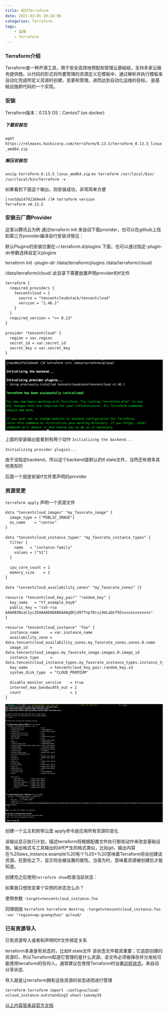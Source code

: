 ```yaml
---
title: 初识Terraform
date: 2021-03-05 19:28:06
categories: Terraform
tags:
    - 运维
    - Terraform
---
```

### Terraform介绍
Terraform是一种开源工具，用于安全高效地预配和管理云基础结，支持多家云服务提供商。以代码的形式将所要管理的资源定义在模板中，通过解析并执行模板来自动化完成所定义资源的创建，变更和管理，进而达到自动化运维的目标。
是基础设施即代码的一个实现。
<!--more-->
### 安装
Terraform版本：0.13.5
OS：Centos7 (on docker)

##### 下载安装包
`wget https://releases.hashicorp.com/terraform/0.13.5/terraform_0.13.5_linux_amd64.zip`
##### 解压安装包
`unzip terraform_0.13.5_linux_amd64.zip`
`mv terraform /usr/local/bin/`
`/usr/local/bin/terraform -v`

如果看到下面这个输出，则安装成功，非常简单方便
```
[root@a147d13d4ed4 /]# terraform version
Terraform v0.13.5
```

### 安装云厂商Provider
这里以腾讯云为例
通过terraform init 来自动下载provider，也可以在github上找到第三方provider编译自行安装详情见：

默认Plugins的安装位置在~/.terraform.d/plugins 下面，也可以通过指定-plugin-dir参数选择自定义plugins

terraform init -plugin-dir /data/terraform/plugins  /data/terraform/cloud/

/data/terraform/cloud/ 此目录下需要放置声明provider的tf文件

```
terraform {
  required_providers {
    tencentcloud = {
      source = "tencentcloudstack/tencentcloud"
      version = "1.46.1"
    }
  }
  required_version = ">= 0.13"
}

provider "tencentcloud" {
  region = var.region
  secret_id = var.secret_id
  secret_key = var.secret_key
}
```

![one](初识Terraform/one.png)

上面的安装输出能看到有两个动作
`Initializing the backend...`

`Initializing provider plugins...`

由于没指定backend，所以这个backend是默认的tf.state文件，当然还有很多其他类型的

后面一个就是安装tf文件里声明的provider

### 资源变更
`terraform apply`
声明一个资源文件
```
data "tencentcloud_images" "my_favorate_image" {
  image_type = ["PUBLIC_IMAGE"]
  os_name    = "centos"
}

data "tencentcloud_instance_types" "my_favorate_instance_types" {
  filter {
    name   = "instance-family"
    values = ["S1"]
  }

  cpu_core_count = 1
  memory_size    = 1
}

data "tencentcloud_availability_zones" "my_favorate_zones" {}

resource "tencentcloud_key_pair" "random_key" {
  key_name   = "tf_example_key6"
  public_key = "ssh-rsa AAAAB3NzaC1yc2EAAAADAQABAAAAgQDjd8fTnp7Dcuj4mLaQxf9Zxxxxxxxxxxxxx"
}

resource "tencentcloud_instance" "foo" {
  instance_name     = var.instance_name
  availability_zone = data.tencentcloud_availability_zones.my_favorate_zones.zones.0.name
  image_id          = data.tencentcloud_images.my_favorate_image.images.0.image_id
  instance_type     = data.tencentcloud_instance_types.my_favorate_instance_types.instance_types.0.instance_type
  key_name          = tencentcloud_key_pair.random_key.id
  system_disk_type  = "CLOUD_PREMIUM"

  disable_monitor_service    = true
  internet_max_bandwidth_out = 2
  count                      = 1
}
```
![two](初识Terraform/two.png)

创建一个云主机附带云盘
apply命令是应用所有资源的变化

该输出显示执行计划，描述terraform将根据配置文件执行那些动作来改变基础设施。输出格式与工具输出的diff产生的格式类似，比如git。输出内容在%20aws_instance.example%20有个%20+%20意味着Terraform将会创建该资源。在那些之下，显示将会被设置的属性。当值为<computed>时，意味着资源被创建后才能知道。

创建完之后使用`terraform show`检查当前状态：

如果我只想改变某个实例的状态怎么办？

使用参数 `-target=tencentcloud_instance.foo`

同理销毁
`terraform terraform destroy -target=tencentcloud_instance.foo  -var "region=ap-guangzhou" qcloud/`

### 已有资源导入
已有资源导入或者和声明的tf文件绑定关系

terraform本身是有状态的，比如tf.state文件
该状态文件极其重要；它追踪创建的资源ID，所以Terraform知道它管理的是什么资源。该文件必须被保存并分发给可能使用terraform的任何人。通常建议在使用Terraform时设置[远程状态](https://www.terraform.io/docs/state/remote.html)，来自动分享状态.

导入就是让terraform拥有这些资源的状态进而进行管理
```
terraform terraform import -config=ucloud/ ucloud_instance.outstanding3 uhost-1oevmy35
```


[以上内容皆来自官方文档](https://www.terraform.io/intro/getting-started/build.html)